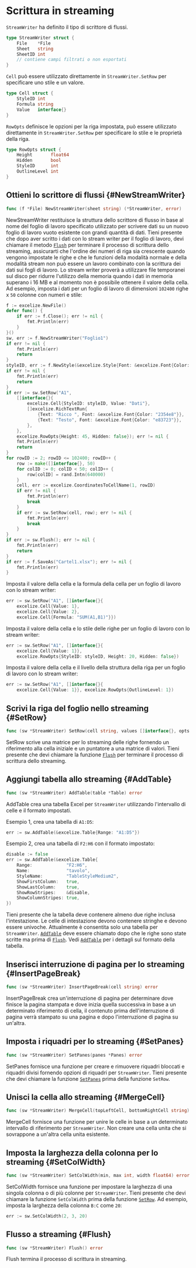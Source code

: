 # Scrittura in streaming

`StreamWriter` ha definito il tipo di scrittore di flussi.

```go
type StreamWriter struct {
    File    *File
    Sheet   string
    SheetID int
    // contiene campi filtrati o non esportati
}
```

`Cell` può essere utilizzato direttamente in `StreamWriter.SetRow` per specificare uno stile e un valore.

```go
type Cell struct {
    StyleID int
    Formula string
    Value   interface{}
}
```

`RowOpts` definisce le opzioni per la riga impostata, può essere utilizzato direttamente in `StreamWriter.SetRow` per specificare lo stile e le proprietà della riga.

```go
type RowOpts struct {
    Height       float64
    Hidden       bool
    StyleID      int
    OutlineLevel int
}
```

## Ottieni lo scrittore di flussi {#NewStreamWriter}

```go
func (f *File) NewStreamWriter(sheet string) (*StreamWriter, error)
```

NewStreamWriter restituisce la struttura dello scrittore di flusso in base al nome del foglio di lavoro specificato utilizzato per scrivere dati su un nuovo foglio di lavoro vuoto esistente con grandi quantità di dati. Tieni presente che dopo aver scritto i dati con lo stream writer per il foglio di lavoro, devi chiamare il metodo [`Flush`](stream.md#Flush) per terminare il processo di scrittura dello streaming, assicurarti che l'ordine dei numeri di riga sia crescente quando vengono impostate le righe e che le funzioni della modalità normale e della modalità stream non può essere un lavoro combinato con la scrittura dei dati sui fogli di lavoro. Lo stream writer proverà a utilizzare file temporanei sul disco per ridurre l'utilizzo della memoria quando i dati in memoria superano i 16 MB e al momento non è possibile ottenere il valore della cella. Ad esempio, imposta i dati per un foglio di lavoro di dimensioni `102400` righe x `50` colonne con numeri e stile:

```go
f := excelize.NewFile()
defer func() {
    if err := f.Close(); err != nil {
        fmt.Println(err)
    }
}()
sw, err := f.NewStreamWriter("Foglio1")
if err != nil {
    fmt.Println(err)
    return
}
styleID, err := f.NewStyle(&excelize.Style{Font: &excelize.Font{Color: "777777"}})
if err != nil {
    fmt.Println(err)
    return
}
if err := sw.SetRow("A1",
    []interface{}{
        excelize.Cell{StyleID: styleID, Value: "Dati"},
        []excelize.RichTextRun{
            {Text: "Ricco ", Font: &excelize.Font{Color: "2354e8"}},
            {Text: "Testo", Font: &excelize.Font{Color: "e83723"}},
        },
    },
    excelize.RowOpts{Height: 45, Hidden: false}); err != nil {
    fmt.Println(err)
    return
}
for rowID := 2; rowID <= 102400; rowID++ {
    row := make([]interface{}, 50)
    for colID := 0; colID < 50; colID++ {
        row[colID] = rand.Intn(640000)
    }
    cell, err := excelize.CoordinatesToCellName(1, rowID)
    if err != nil {
        fmt.Println(err)
        break
    }
    if err := sw.SetRow(cell, row); err != nil {
        fmt.Println(err)
        break
    }
}
if err := sw.Flush(); err != nil {
    fmt.Println(err)
    return
}
if err := f.SaveAs("Cartel1.xlsx"); err != nil {
    fmt.Println(err)
}
```

Imposta il valore della cella e la formula della cella per un foglio di lavoro con lo stream writer:

```go
err := sw.SetRow("A1", []interface{}{
    excelize.Cell{Value: 1},
    excelize.Cell{Value: 2},
    excelize.Cell{Formula: "SUM(A1,B1)"}})
```

Imposta il valore della cella e lo stile delle righe per un foglio di lavoro con lo stream writer:

```go
err := sw.SetRow("A1", []interface{}{
    excelize.Cell{Value: 1}},
    excelize.RowOpts{StyleID: styleID, Height: 20, Hidden: false})
```

Imposta il valore della cella e il livello della struttura della riga per un foglio di lavoro con lo stream writer:

```go
err := sw.SetRow("A1", []interface{}{
    excelize.Cell{Value: 1}}, excelize.RowOpts{OutlineLevel: 1})
```

## Scrivi la riga del foglio nello streaming {#SetRow}

```go
func (sw *StreamWriter) SetRow(cell string, values []interface{}, opts ...RowOpts) error
```

SetRow scrive una matrice per lo streaming delle righe fornendo un riferimento alla cella iniziale e un puntatore a una matrice di valori. Tieni presente che devi chiamare la funzione [`Flush`](stream.md#Flush) per terminare il processo di scrittura dello streaming.

## Aggiungi tabella allo streaming {#AddTable}

```go
func (sw *StreamWriter) AddTable(table *Table) error
```

AddTable crea una tabella Excel per `StreamWriter` utilizzando l'intervallo di celle e il formato impostati.

Esempio 1, crea una tabella di `A1:D5`:

```go
err := sw.AddTable(&excelize.Table{Range: "A1:D5"})
```

Esempio 2, crea una tabella di `F2:H6` con il formato impostato:

```go
disable := false
err := sw.AddTable(&excelize.Table{
    Range:             "F2:H6",
    Name:              "tavolo",
    StyleName:         "TableStyleMedium2",
    ShowFirstColumn:   true,
    ShowLastColumn:    true,
    ShowRowStripes:    &disable,
    ShowColumnStripes: true,
})
```

Tieni presente che la tabella deve contenere almeno due righe inclusa l'intestazione. Le celle di intestazione devono contenere stringhe e devono essere univoche. Attualmente è consentita solo una tabella per `StreamWriter`. [`AddTable`](stream.md#AddTable) deve essere chiamato dopo che le righe sono state scritte ma prima di [`Flush`](stream.md#Flush). Vedi [`AddTable`](utils.md#AddTable) per i dettagli sul formato della tabella.

## Inserisci interruzione di pagina per lo streaming {#InsertPageBreak}

```go
func (sw *StreamWriter) InsertPageBreak(cell string) error
```

InsertPageBreak crea un'interruzione di pagina per determinare dove finisce la pagina stampata e dove inizia quella successiva in base a un determinato riferimento di cella, il contenuto prima dell'interruzione di pagina verrà stampato su una pagina e dopo l'interruzione di pagina su un'altra.

## Imposta i riquadri per lo streaming {#SetPanes}

```go
func (sw *StreamWriter) SetPanes(panes *Panes) error
```

SetPanes fornisce una funzione per creare e rimuovere riquadri bloccati e riquadri divisi fornendo opzioni di riquadri per `StreamWriter`. Tieni presente che devi chiamare la funzione [`SetPanes`](stream.md#SetRow) prima della funzione `SetRow`.

## Unisci la cella allo streaming {#MergeCell}

```go
func (sw *StreamWriter) MergeCell(topLeftCell, bottomRightCell string) error
```

MergeCell fornisce una funzione per unire le celle in base a un determinato intervallo di riferimento per `StreamWriter`. Non creare una cella unita che si sovrappone a un'altra cella unita esistente.

## Imposta la larghezza della colonna per lo streaming {#SetColWidth}

```go
func (sw *StreamWriter) SetColWidth(min, max int, width float64) error
```

SetColWidth fornisce una funzione per impostare la larghezza di una singola colonna o di più colonne per `StreamWriter`. Tieni presente che devi chiamare la funzione `SetColWidth` prima della funzione [`SetRow`](stream.md#SetRow). Ad esempio, imposta la larghezza della colonna `B:C` come `20`:

```go
err := sw.SetColWidth(2, 3, 20)
```

## Flusso a streaming {#Flush}

```go
func (sw *StreamWriter) Flush() error
```

Flush termina il processo di scrittura in streaming.
